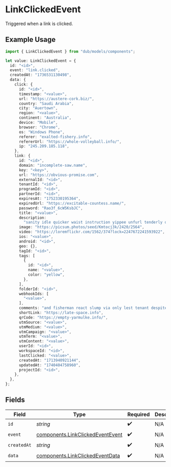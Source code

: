 # LinkClickedEvent

Triggered when a link is clicked.

## Example Usage

```typescript
import { LinkClickedEvent } from "dub/models/components";

let value: LinkClickedEvent = {
  id: "<id>",
  event: "link.clicked",
  createdAt: "1736531130498",
  data: {
    click: {
      id: "<id>",
      timestamp: "<value>",
      url: "https://austere-cork.biz/",
      country: "Saudi Arabia",
      city: "Auertown",
      region: "<value>",
      continent: "Australia",
      device: "Mobile",
      browser: "Chrome",
      os: "Windows Phone",
      referer: "exalted-fishery.info",
      refererUrl: "https://whole-volleyball.info/",
      ip: "245.209.185.118",
    },
    link: {
      id: "<id>",
      domain: "incomplete-saw.name",
      key: "<key>",
      url: "https://obvious-promise.com",
      externalId: "<id>",
      tenantId: "<id>",
      programId: "<id>",
      partnerId: "<id>",
      expiresAt: "1752330195364",
      expiredUrl: "https://excitable-countess.name/",
      password: "Rao3f_6cW5KsbJC",
      title: "<value>",
      description:
        "sanity idle quicker waist instruction yippee unfurl tenderly outside",
      image: "https://picsum.photos/seed/Kmtocj3k/2420/2564",
      video: "https://loremflickr.com/1562/374?lock=2247672241593922",
      ios: "<value>",
      android: "<id>",
      geo: {},
      tagId: "<id>",
      tags: [
        {
          id: "<id>",
          name: "<value>",
          color: "yellow",
        },
      ],
      folderId: "<id>",
      webhookIds: [
        "<value>",
      ],
      comments: "and fisherman react slump via only lest tenant despite and",
      shortLink: "https://late-space.info",
      qrCode: "https://empty-yarmulke.info/",
      utmSource: "<value>",
      utmMedium: "<value>",
      utmCampaign: "<value>",
      utmTerm: "<value>",
      utmContent: "<value>",
      userId: "<id>",
      workspaceId: "<id>",
      lastClicked: "<value>",
      createdAt: "1713940921144",
      updatedAt: "1740404758960",
      projectId: "<id>",
    },
  },
};
```

## Fields

| Field                                                                                | Type                                                                                 | Required                                                                             | Description                                                                          |
| ------------------------------------------------------------------------------------ | ------------------------------------------------------------------------------------ | ------------------------------------------------------------------------------------ | ------------------------------------------------------------------------------------ |
| `id`                                                                                 | *string*                                                                             | :heavy_check_mark:                                                                   | N/A                                                                                  |
| `event`                                                                              | [components.LinkClickedEventEvent](../../models/components/linkclickedeventevent.md) | :heavy_check_mark:                                                                   | N/A                                                                                  |
| `createdAt`                                                                          | *string*                                                                             | :heavy_check_mark:                                                                   | N/A                                                                                  |
| `data`                                                                               | [components.LinkClickedEventData](../../models/components/linkclickedeventdata.md)   | :heavy_check_mark:                                                                   | N/A                                                                                  |